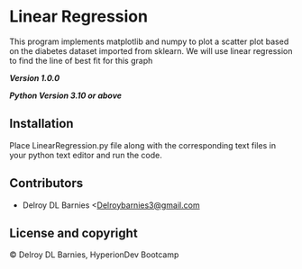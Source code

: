 # Linear Regression

This program implements matplotlib and numpy to plot a scatter plot based on the diabetes dataset imported from 
sklearn. We will use linear regression to find the line of best fit for this graph

***Version 1.0.0***

***Python Version 3.10 or above***



## Installation

Place LinearRegression.py file along with the corresponding text files in your python text editor and run the code.

## Contributors

- Delroy DL Barnies <Delroybarnies3@gmail.com

  

## License and copyright

© Delroy DL Barnies, HyperionDev Bootcamp
